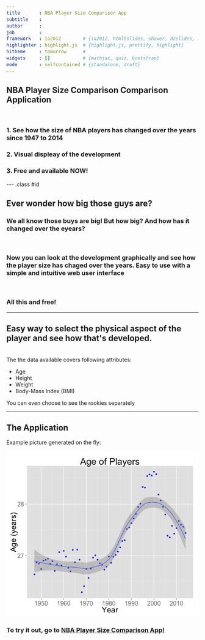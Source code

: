 ```yaml
---
title       : NBA Player Size Comparison App
subtitle    : 
author      : 
job         : 
framework   : io2012        # {io2012, html5slides, shower, dzslides, ...}
highlighter : highlight.js  # {highlight.js, prettify, highlight}
hitheme     : tomorrow      # 
widgets     : []            # {mathjax, quiz, bootstrap}
mode        : selfcontained # {standalone, draft}
---
```


## NBA Player Size Comparison Comparison Application

<br>

<h3>1. See how the size of NBA players has changed over the years since 1947 to 2014</h3>
<h3>2. Visual displeay of the development</h3>
<h3>3. Free and available NOW!</h3>

--- .class #id 

## Ever wonder how big those guys are?

<h3>We all know those buys are big! But how big? And how has it changed over the eyears?</h3>
<br>
<h3>Now you can look at the development graphically and see how the player size has chaged over the years. Easy to use with a simple and intuitive web user interface</h3>
<br>
<h3>All this and free!</h3>


---
## Easy way to select the physical aspect of the player and see how that's developed.

<br>
The the data available covers following attributes:

- Age
- Height
- Weight
- Body-Mass Index (BMI)

You can even choose to see the rookies separately

---
## The Application


Example picture generated on the fly:

![plot of chunk unnamed-chunk-2](assets/fig/unnamed-chunk-2.png) 


<h3>To try it out, go to <a href="https://tksf.shinyapps.io/Basketball_Project/">NBA Player Size Comparison App!</a>  </h3>

